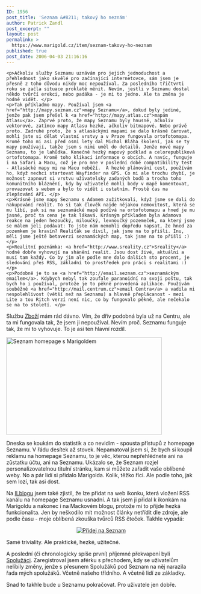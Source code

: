 ```yaml
---
ID: 1956
post_title: 'Seznam &#8211; takový ho neznám'
author: Patrick Zandl
post_excerpt: ""
layout: post
permalink: >
  https://www.marigold.cz/item/seznam-takovy-ho-neznam
published: true
post_date: 2006-04-03 21:16:16
---
```

	<p>Ačkoliv služby Seznamu uznávám pro jejich jednoduchost a přehlednost jako skvělé pro začínající internetovce, sám jsem je přesně z toho důvodu nikdy moc nepoužíval. Za posledního třičtvrti roku se začla situace proklatě měnit. Nevím, jestli v Seznamu dostal někdo tvůrčí erekci, nebo padáka - je mi to jedno. Ale ta změna je hodně vidět. </p>
	<p>Tak příkladmo mapy. Používal jsem <a href="http://mapy.seznam.cz">mapy Seznamu</a>, dokud byly jediné, jenže pak jsem přešel k <a href="http://mapy.atlas.cz">mapám Atlasu</a>. Zaprvé proto, že mapy Seznamu byly hnusné, ačkoliv vektorové, zatímco mapy Atlasu hezké, ačkoliv bitmapové. Nebo právě proto. Zadruhé proto, že s atlasáckými mapami se dalo krásně čarovat, mohli jste si dělat vlastní vrstvy a v Praze fungovala ortofotomapa. Kromě toho mi asi před osmi lety dal Michal Bláha školení, jak se ty mapy používají, takže jsem s nimi uměl do detailů. Jenže nové mapy Seznamu, to je lahůdka. Konečně hezký mapový podklad a celorepubliková ortofotomapa. Kromě toho klikací informace o obcích. A navíc, funguje i na Safari a Macu, což je pro mne v poslední době compatibility test - Atlasácké mapy mi na Macu neběží.  A hezké plánování cest, používám ho, když nechci startovat Wayfinder na GPS. Co mi ale trochu chybí, je možnost zapnout si vrstvu uživatelsky zadaných bodů a trocha toho komunitního bláznění, kdy by uživatelé mohli body v mapě komentovat, provazovat s webem a bylo to vidět i ostatním. Prostě čas na zlepšování API. </p>
	<p>Krásně jsme mapy Seznamu s Adamem zužitkovali, když jsme se dali do nakupování realit. To si tak člověk najde nějakou nemovitost, která se mu líbí, pak si na seznamácké mapě podívá na ortofotomapu a hned je mu jasné, proč ta cena je tak lákavá. Krásným příkladem byla Adamova reakce na jeden hezoučký, miloučký, levnoučký pozemeček, na který jsme se málem jeli podávat: To jste nám nemohli dopředu napsat, že hned za pozemkem je kravín? Realiťák se divil, jak jsme na to přišli. Inu, měli jsme ještě betaverzi seznamáckých map, tak jsme na to přišli :)</p>
	<p>Realitní poznámka: <a href="http://www.sreality.cz">Sreality</a> hodně dobře vyhovují na shánění realit. Jsou dost živé, aktuální a musí tam každý. Co by jim ale podle mne dalo dalších sto procent, je sledování přes RSS, základní to prostředek pro práci s realitami :)</p>
	<p>Podobně je to se <a href="http://email.seznam.cz">seznamáckým emailem</a>. Kdybych nebyl tak zoufale paranoidní na svoji poštu, tak bych ho i používal, protože je to pěkně provedená aplikace. Používám souběžně <a href="http://mail.centrum.cz">email Centra</a> a vadila mi nespolehlivost (větší než na Seznamu) a hlavně přeplácanost - mezi Lite a tou Ritch verzí není nic, co by fungovalo pěkně, ale nečekalo se na to století. </p>
<p>Službu <a href="http://zbozi.seznam.cz">Zboží</a> mám rád dávno. Vím, že dřív podobná byla už na Centru, ale ta mi fungovala tak, že jsem ji nepoužíval. Nevím proč. Seznamu funguje tak, že mi to vyhovuje. To je asi ten hlavní rozdíl.</p>
	<div class="rightbox"><img src="/wp-content/uploads/20060403-seznamhomepage.png" alt="Seznam homepage s Marigoldem" width="413" height="259" /></div>
	<p>Dneska se koukám do statistik a co nevidím - spousta přístupů z homepage Seznamu. V řádu desítek až stovek. Nepamatoval jsem si, že bych si koupil reklamu na homepage Seznamu, to je věc, kterou nepřehlédnete ani na zůstatku účtu, ani na Seznamu. Ukázalo se, že Seznam rozjel personalizovatelnou titulní stránku, kam si můžete zařadit vaše oblíbené weby. No a pár lidí si přidalo Marigolda. Kolik, těžko říci. Ale podle toho, jak sem lozí, tak asi dost. </p>
	<p>Na <a href="http://blog.lide.cz/ilblog/2006/04/03/261">ILblogu</a> jsem také zjistil, že lze přidat na web ikonku, která vložení RSS kanálu na homepage Seznamu usnadní. A tak jsem ji přidal k ikonkám na Marigoldu a nakonec i na Mackovém blogu, protože mi to přijde hezká funkcionalita. Jen by neškodilo mít možnost články netřídit dle zdroje, ale podle času - moje oblíbená zkouška tvůrců RSS čteček. Takhle vypadá:</p>
	<p style="text-align:center"><a href="http://www.seznam.cz/pridej-zpravy?url=http://www.marigold.cz/feed/rss2.xml&amp;title=Marigold.cz"><img src="http://1.im.cz/homepage/img/ico/1_ico_add_seznam_black.gif"  alt="Přidej na Seznam"/></a></p>
	<p>Samé triviality. Ale praktické, hezké, užitečné.</p>
	<p>A poslední (či chronologicky spíše první) příjemné překvapení byli <a href="http://www.spoluzaci.cz">Spolužáci</a>. Zaregistroval jsem aférku s přechodem, kdy se uživatelům nelíbily změny, jenže s přesunem Spolužáků pod Seznam na něj narazila řada mých spolužáků. Včetně našeho třídního. A včetně lidí ze základky.</p>
	<p>Snad to takhle bude u Seznamu pokračovat. Pro uživatele jen dobře.
</p>